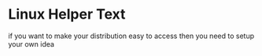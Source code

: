 # Linux Helper Text

if you want to make your distribution easy to access
then you need to setup your own idea
